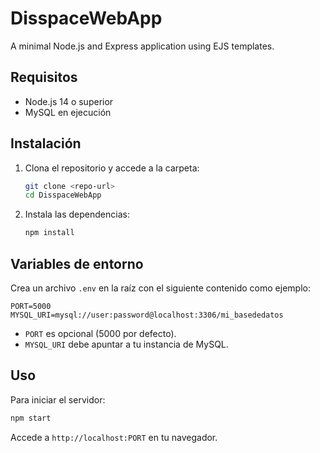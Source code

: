# DisspaceWebApp

A minimal Node.js and Express application using EJS templates.

## Requisitos

- Node.js 14 o superior
- MySQL en ejecución

## Instalación

1. Clona el repositorio y accede a la carpeta:
   ```bash
   git clone <repo-url>
   cd DisspaceWebApp
   ```
2. Instala las dependencias:
   ```bash
   npm install
   ```

## Variables de entorno

Crea un archivo `.env` en la raíz con el siguiente contenido como ejemplo:

```dotenv
PORT=5000
MYSQL_URI=mysql://user:password@localhost:3306/mi_basededatos
```

- `PORT` es opcional (5000 por defecto).
- `MYSQL_URI` debe apuntar a tu instancia de MySQL.

## Uso

Para iniciar el servidor:

```bash
npm start
```

Accede a `http://localhost:PORT` en tu navegador.
